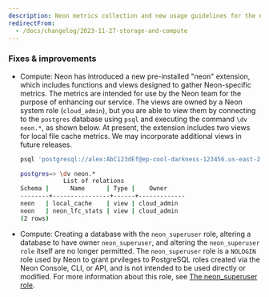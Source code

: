 ```yaml
---
description: Neon metrics collection and new usage guidelines for the neon_superuser role
redirectFrom:
  - /docs/changelog/2023-11-27-storage-and-compute
---
```


### Fixes & improvements

- Compute: Neon has introduced a new pre-installed "neon" extension, which includes functions and views designed to gather Neon-specific metrics. The metrics are intended for use by the Neon team for the purpose of enhancing our service. The views are owned by a Neon system role (`cloud_admin`), but you are able to view them by connecting to the `postgres` database using `psql` and executing the command `\dv neon.*`, as shown below. At present, the extension includes two views for local file cache metrics. We may incorporate additional views in future releases.

  ```bash shouldWrap
  psql 'postgresql://alex:AbC123dEf@ep-cool-darkness-123456.us-east-2.aws.neon.tech/postgres?sslmode=require'

  postgres=> \dv neon.*
              List of relations
  Schema |      Name      | Type |    Owner
  --------+----------------+------+-------------
  neon   | local_cache    | view | cloud_admin
  neon   | neon_lfc_stats | view | cloud_admin
  (2 rows)
  ```

- Compute: Creating a database with the `neon_superuser` role, altering a database to have owner `neon_superuser`, and altering the `neon_superuser role` itself are no longer permitted. The `neon_superuser` role is a `NOLOGIN` role used by Neon to grant prvileges to PostgreSQL roles created via the Neon Console, CLI, or API, and is not intended to be used directly or modified. For more information about this role, see [The neon_superuser role](/docs/manage/roles#the-neonsuperuser-role).
